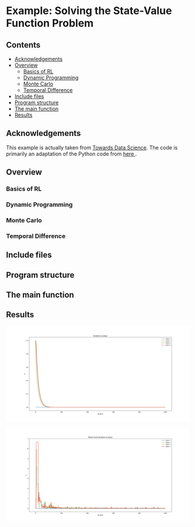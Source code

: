 # Example: Solving the State-Value Function Problem

## Contents
* [Acknowledgements](#ackw)
* [Overview](#overview) 
	* [Basics of RL](#basics_rl)
	* [Dynamic Programming](#dynamic_programming)
	* [Monte Carlo](#monte_carlo)
	* [Temporal Difference](#temporal_difference)
* [Include files](#include_files)
* [Program structure](#prg_struct)
* [The main function](#m_func)
* [Results](#results)

## <a name="ackw"></a>  Acknowledgements

This example is actually taken from <a href="https://towardsdatascience.com/reinforcement-learning-rl-101-with-python-e1aa0d37d43b">Towards Data Science</a>.
The code is primarily an adaptation of the Python code from <a href="https://towardsdatascience.com/reinforcement-learning-rl-101-with-python-e1aa0d37d43b"> here </a>.

## <a name="overview"></a> Overview

### <a name="basics_rl"></a> Basics of RL

### <a name="dynamic_programming"></a> Dynamic Programming

### <a name="monte_carlo"></a> Monte Carlo

### <a name="temporal_difference"></a> Temporal Difference

## <a name="include_files"></a> Include files

## <a name="prg_struct"></a> Program structure

## <a name="m_func"></a> The main function

## <a name="results"></a> Results

![Policy Iteration Simulation](iteration_delta_values.png)

![Monte Carlo Simulation](monte_carlo_iteration_delta_values.png)




